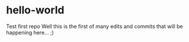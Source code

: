 # hello-world
Test first repo
Well this is the first of many edits and commits that will be happening here... ;)
